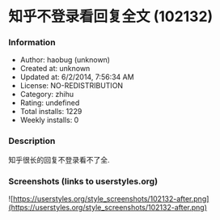 # 知乎不登录看回复全文 (102132)

### Information
- Author: haobug (unknown)
- Created at: unknown
- Updated at: 6/2/2014, 7:56:34 AM
- License: NO-REDISTRIBUTION
- Category: zhihu
- Rating: undefined
- Total installs: 1229
- Weekly installs: 0


### Description
知乎很长的回复不登录看不了全.


### Screenshots (links to userstyles.org)
![https://userstyles.org/style_screenshots/102132-after.png](https://userstyles.org/style_screenshots/102132-after.png)


